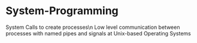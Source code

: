 # System-Programming
System Calls to create processes\n
Low level communication between processes with named pipes and signals at Unix-based Operating Systems
